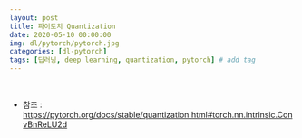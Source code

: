 ```yaml
---
layout: post
title: 파이토치 Quantization
date: 2020-05-10 00:00:00
img: dl/pytorch/pytorch.jpg
categories: [dl-pytorch] 
tags: [딥러닝, deep learning, quantization, pytorch] # add tag
---
```


<br>

- 참조 : https://pytorch.org/docs/stable/quantization.html#torch.nn.intrinsic.ConvBnReLU2d

<br>


